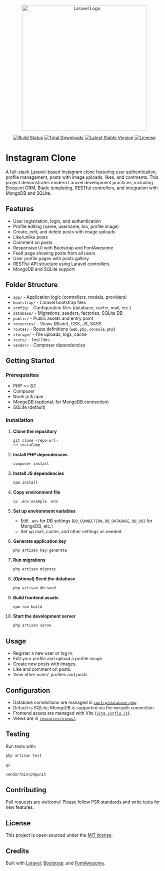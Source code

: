 <p align="center"><a href="https://laravel.com" target="_blank"><img src="https://raw.githubusercontent.com/laravel/art/master/logo-lockup/5%20SVG/2%20CMYK/1%20Full%20Color/laravel-logolockup-cmyk-red.svg" width="400" alt="Laravel Logo"></a></p>

<p align="center">
<a href="https://github.com/laravel/framework/actions"><img src="https://github.com/laravel/framework/workflows/tests/badge.svg" alt="Build Status"></a>
<a href="https://packagist.org/packages/laravel/framework"><img src="https://img.shields.io/packagist/dt/laravel/framework" alt="Total Downloads"></a>
<a href="https://packagist.org/packages/laravel/framework"><img src="https://img.shields.io/packagist/v/laravel/framework" alt="Latest Stable Version"></a>
<a href="https://packagist.org/packages/laravel/framework"><img src="https://img.shields.io/packagist/l/laravel/framework" alt="License"></a>
</p>

# Instagram Clone

A full-stack Laravel-based Instagram clone featuring user authentication, profile management, posts with image uploads, likes, and comments. This project demonstrates modern Laravel development practices, including Eloquent ORM, Blade templating, RESTful controllers, and integration with MongoDB and SQLite.

## Features

- User registration, login, and authentication
- Profile editing (name, username, bio, profile image)
- Create, edit, and delete posts with image uploads
- Like/unlike posts
- Comment on posts
- Responsive UI with Bootstrap and FontAwesome
- Feed page showing posts from all users
- User profile pages with posts gallery
- RESTful API structure using Laravel controllers
- MongoDB and SQLite support

## Folder Structure

- `app/` - Application logic (controllers, models, providers)
- `bootstrap/` - Laravel bootstrap files
- `config/` - Configuration files (database, cache, mail, etc.)
- `database/` - Migrations, seeders, factories, SQLite DB
- `public/` - Public assets and entry point
- `resources/` - Views (Blade), CSS, JS, SASS
- `routes/` - Route definitions (`web.php`, `console.php`)
- `storage/` - File uploads, logs, cache
- `tests/` - Test files
- `vendor/` - Composer dependencies

## Getting Started

### Prerequisites

- PHP >= 8.1
- Composer
- Node.js & npm
- MongoDB (optional, for MongoDB connection)
- SQLite (default)

### Installation

1. **Clone the repository**
   ```sh
   git clone <repo-url>
   cd instaCamp
   ```

2. **Install PHP dependencies**
   ```sh
   composer install
   ```

3. **Install JS dependencies**
   ```sh
   npm install
   ```

4. **Copy environment file**
   ```sh
   cp .env.example .env
   ```

5. **Set up environment variables**
   - Edit `.env` for DB settings (`DB_CONNECTION`, `DB_DATABASE`, `DB_URI` for MongoDB, etc.)
   - Set up mail, cache, and other settings as needed.

6. **Generate application key**
   ```sh
   php artisan key:generate
   ```

7. **Run migrations**
   ```sh
   php artisan migrate
   ```

8. **(Optional) Seed the database**
   ```sh
   php artisan db:seed
   ```

9. **Build frontend assets**
   ```sh
   npm run build
   ```

10. **Start the development server**
    ```sh
    php artisan serve
    ```

## Usage

- Register a new user or log in.
- Edit your profile and upload a profile image.
- Create new posts with images.
- Like and comment on posts.
- View other users' profiles and posts.

## Configuration

- Database connections are managed in [`config/database.php`](config/database.php).
- Default is SQLite; MongoDB is supported via the `mongodb` connection.
- Frontend assets are managed with Vite ([`vite.config.js`](vite.config.js)).
- Views are in [`resources/views/`](resources/views/).

## Testing

Run tests with:

```sh
php artisan test
```

or

```sh
vendor/bin/phpunit
```

## Contributing

Pull requests are welcome! Please follow PSR standards and write tests for new features.

## License

This project is open-sourced under the [MIT license](https://opensource.org/licenses/MIT).

## Credits

Built with [Laravel](https://laravel.com/), [Bootstrap](https://getbootstrap.com/), and [FontAwesome](https://fontawesome.com/).
